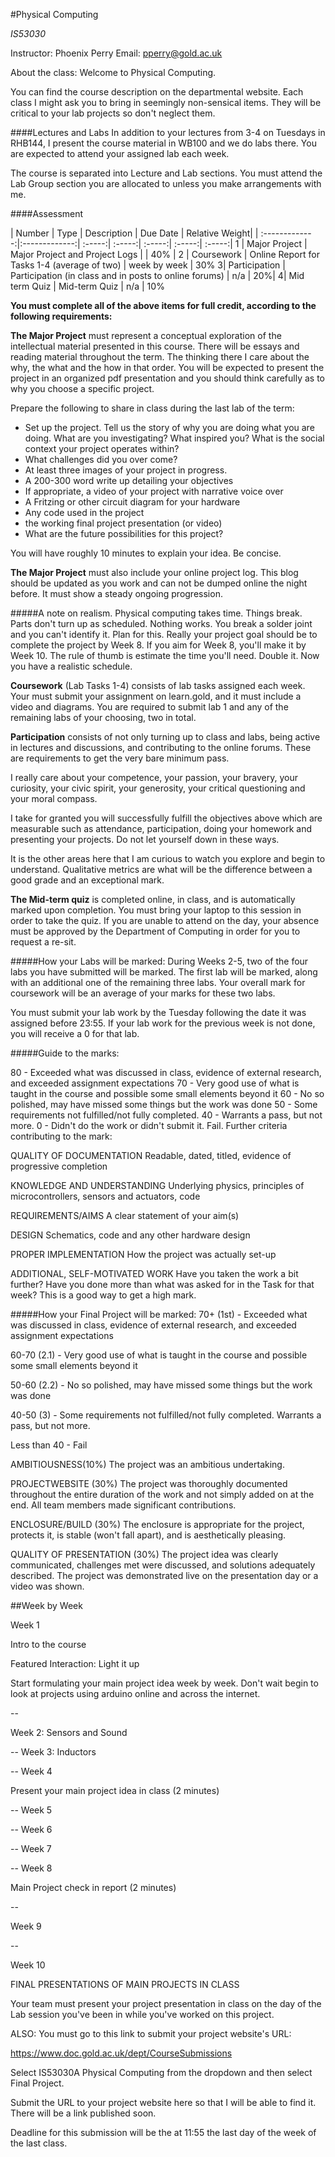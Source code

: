 #Physical Computing 

*IS53030*

Instructor: Phoenix Perry 
Email: pperry@gold.ac.uk 

About the class: 
Welcome to Physical Computing. 

You can find the course description on the departmental website. Each class I might ask you to bring in seemingly non-sensical items. They will be critical to your lab projects so don't neglect them. 


####Lectures and Labs
In addition to your lectures from 3-4 on Tuesdays in RHB144, I present the course material in WB100 and we do labs there. You are expected to attend your assigned lab each week.

The course is separated into Lecture and Lab sections. You must attend the Lab Group section you are allocated to unless you make arrangements with me.

####Assessment  

| Number        | Type              | Description   | Due Date   | Relative Weight| 
| :-------------:|:-------------:| :-----:| :-----:| :-----:| :-----:| :-----:|
1    | Major Project | Major Project and Project Logs | | 40% | 
2     | Coursework      |   Online Report for Tasks 1-4 (average of two) | week by week | 30%
3| Participation | Participation (in class and in posts to online forums)      |    n/a | 20%| 
4|	Mid term Quiz	| Mid-term Quiz |	n/a |	10%


**You must complete all of the above items for full credit, according to the following requirements:**

**The Major Project** must represent a conceptual exploration of the intellectual material presented in this course. There will be essays and reading material throughout the term. The thinking there  I care about the why, the what and the how in that order. You will be expected to present the project in an organized pdf presentation and you should think carefully as to why you choose a specific project.

Prepare the following to share in class during the last lab of the term: 
* Set up the project. Tell us the story of why you are doing what you are doing. What are you investigating? What inspired you? What is the social context your project operates within? 
* What challenges did you over come? 
* At least three images of your project in progress. 
* A 200-300 word write up detailing your objectives 
* If appropriate, a video of your project with narrative voice over
* A Fritzing or other circuit diagram for your hardware 
* Any code used in the project
* the working final project presentation (or video) 
* What are the future possibilities for this project? 

You will have roughly 10 minutes to explain your idea. Be concise. 

**The Major Project** must also include your online project log. 
This blog should be updated as you work and can not be dumped online the night before. It must show a steady ongoing progression. 

#####A note on realism.
Physical computing takes time. Things break. Parts don't turn up as scheduled. Nothing works. You break a solder joint and you can't identify it. Plan for this. Really your project goal should be to complete the project by Week 8. If you aim for Week 8, you'll make it by Week 10. The rule of thumb is estimate the time you'll need. Double it. Now you have a realistic schedule. 


**Coursework** (Lab Tasks 1-4) consists of lab tasks assigned each week. Your must submit your assignment on learn.gold, and it must include a video and diagrams. You are required to submit lab 1 and any of the remaining labs of your choosing, two in total. 

**Participation** consists of not only turning up to class and labs, being active in lectures and discussions, and contributing to the online forums. These are requirements to get the very bare minimum pass. 

I really care about your competence, your passion, your bravery, your curiosity, your civic spirit, your generosity, your critical questioning and your moral compass.

I take for granted you will successfully fulfill the objectives above which are measurable such as attendance, participation, doing your homework and presenting your projects. Do not let yourself down in these ways.

It is the other areas here that I am curious to watch you explore and begin to understand. Qualitative metrics are what will be the difference between a good grade and an exceptional mark.


**The Mid-term quiz** is completed online, in class, and is automatically marked upon completion. You must bring your laptop to this session in order to take the quiz. If you are unable to attend on the day, your absence must be approved by the Department of Computing in order for you to request a re-sit.

#####How your Labs will be marked:
During Weeks 2-5, two of the four labs you have submitted will be marked. The first lab will be marked, along with an additional one of the remaining three labs. Your overall mark for coursework will be an average of your marks for these two labs. 

You must submit your lab work by the Tuesday following the date it was assigned before 23:55. If your lab work for the previous week is not done, you will receive a 0 for that lab.

#####Guide to the marks:

80 - Exceeded what was discussed in class, evidence of external research, and exceeded assignment expectations
70 - Very good use of what is taught in the course and possible some small elements beyond it
60 - No so polished, may have missed some things but the work was done
50 - Some requirements not fulfilled/not fully completed. 
40 - Warrants a pass, but not more.
0 - Didn't do the work or didn't submit it. Fail.
Further criteria contributing to the mark:

QUALITY OF DOCUMENTATION
Readable, dated, titled, evidence of progressive completion

KNOWLEDGE AND UNDERSTANDING
Underlying physics, principles of microcontrollers, sensors and actuators, code

REQUIREMENTS/AIMS
A clear statement of your aim(s)

DESIGN
Schematics, code and any other hardware design

PROPER IMPLEMENTATION
How the project was actually set-up

ADDITIONAL, SELF-MOTIVATED WORK
Have you taken the work a bit further? Have you done more than what was asked for in the Task for that week? This is a good way to get a high mark.

#####How your Final Project will be marked:
70+ (1st) - Exceeded what was discussed in class, evidence of external research, and exceeded assignment expectations

60-70 (2.1) - Very good use of what is taught in the course and possible some small elements beyond it

50-60 (2.2) - No so polished, may have missed some things but the work was done

40-50 (3) - Some requirements not fulfilled/not fully completed. Warrants a pass, but not more.

Less than 40 - Fail

AMBITIOUSNESS(10%)
The project was an ambitious undertaking.

PROJECTWEBSITE (30%)
The project was thoroughly documented throughout the entire duration of the work and not simply added on at the end. All team members made significant contributions.

ENCLOSURE/BUILD (30%)
The enclosure is appropriate for the project, protects it, is stable (won't fall apart), and is aesthetically pleasing. 

QUALITY OF PRESENTATION (30%)
The project idea was clearly communicated, challenges met were discussed, and solutions adequately described. The project was demonstrated live on the presentation day or a video was shown. 



##Week by Week 

Week 1

Intro to the course

Featured Interaction: Light it up 

Start formulating your main project idea week by week. Don't wait begin to look at projects using arduino online and across the internet. 

--

Week 2: Sensors and Sound 

--
Week 3: Inductors   

-- 
Week 4 

Present your main project idea in class (2 minutes) 
  
--
Week 5 

-- 
Week 6 

-- 
Week 7

-- 
Week 8

Main Project check in report (2 minutes) 

-- 

Week 9 

--

Week 10 


FINAL PRESENTATIONS OF MAIN PROJECTS IN CLASS

Your team must present your project presentation in class on the day of the Lab session you've been in while you've worked on this project.

ALSO: You must go to this link to submit your project website's URL:

https://www.doc.gold.ac.uk/dept/CourseSubmissions

Select IS53030A Physical Computing from the dropdown and then select Final Project. 

Submit the URL to your project website here so that I will be able to find it. There will be a link published soon. 

Deadline for this submission will be the at 11:55 the last day of the week of the last class. 



